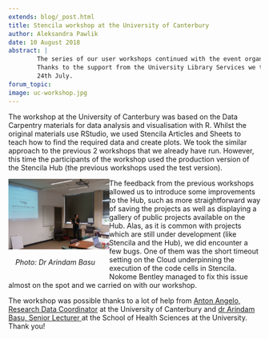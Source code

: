 ```yaml
---
extends: blog/_post.html
title: Stencila workshop at the University of Canterbury
author: Aleksandra Pawlik
date: 10 August 2018
abstract: |
        The series of our user workshops continued with the event organised at the University of Canterbury in New Zealand.
        Thanks to the support from the University Library Services we taught some basics of data manipulation with R on
        24th July.   
forum_topic:
image: uc-workshop.jpg
---
```


The workshop at the University of Canterbury was based on the Data Carpentry materials for data analysis and visualisation with R. Whilst the original materials use
RStudio, we used Stencila Articles and Sheets to teach how to find the required data and create plots. We took the similar approach to the previous 2 workshops
that we already  have run. However, this time the participants of the workshop used the production version of the Stencila Hub (the previous workshops used the test
  version).

<div style="width: 40%;  float:left;">

<img src="uc-workshop.jpg" alt="Workshop at the University of Canterbury" title="University of Canterbury worksho" >
<p style="padding-left: 1em;"> <em>Photo: Dr Arindam Basu</em></p>

</div>

The feedback from the previous workshops allowed us to introduce some improvements to the Hub, such as more straightforward way of saving the projects as well
as displaying a gallery of public projects available on the Hub. Alas, as it is common with projects which are still under development (like Stencila and the Hub),
we did encounter a few bugs. One of them was the short timeout setting on the Cloud underpinning the execution of the code cells in Stencila. Nokome Bentley managed
to fix this issue almost on the spot and we carried on with our workshop.

The workshop was possible thanks to a lot of help from [Anton Angelo, Research Data Coordinator](https://canterbury.libguides.com/prf.php?account_id=45550) at
the University of Canterbury and [dr Arindam Basu, Senior Lecturer ](https://researchprofile.canterbury.ac.nz/Researcher.aspx?researcherid=2821344)  at the School of Health Sciences at the University. Thank you!
